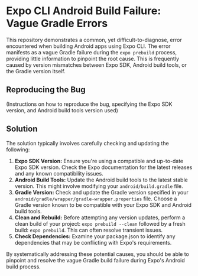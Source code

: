 # Expo CLI Android Build Failure: Vague Gradle Errors

This repository demonstrates a common, yet difficult-to-diagnose, error encountered when building Android apps using Expo CLI. The error manifests as a vague Gradle failure during the `expo prebuild` process, providing little information to pinpoint the root cause. This is frequently caused by version mismatches between Expo SDK, Android build tools, or the Gradle version itself.

## Reproducing the Bug

(Instructions on how to reproduce the bug, specifying the Expo SDK version, and Android build tools version used)

## Solution

The solution typically involves carefully checking and updating the following:

1. **Expo SDK Version:** Ensure you're using a compatible and up-to-date Expo SDK version. Check the Expo documentation for the latest releases and any known compatibility issues.
2. **Android Build Tools:** Update the Android build tools to the latest stable version. This might involve modifying your `android/build.gradle` file.
3. **Gradle Version:** Check and update the Gradle version specified in your `android/gradle/wrapper/gradle-wrapper.properties` file.  Choose a Gradle version known to be compatible with your Expo SDK and Android build tools.
4. **Clean and Rebuild:** Before attempting any version updates, perform a clean build of your project: `expo prebuild --clean` followed by a fresh build: `expo prebuild`. This can often resolve transient issues.
5. **Check Dependencies:** Examine your package.json to identify any dependencies that may be conflicting with Expo's requirements.

By systematically addressing these potential causes, you should be able to pinpoint and resolve the vague Gradle build failure during Expo's Android build process.